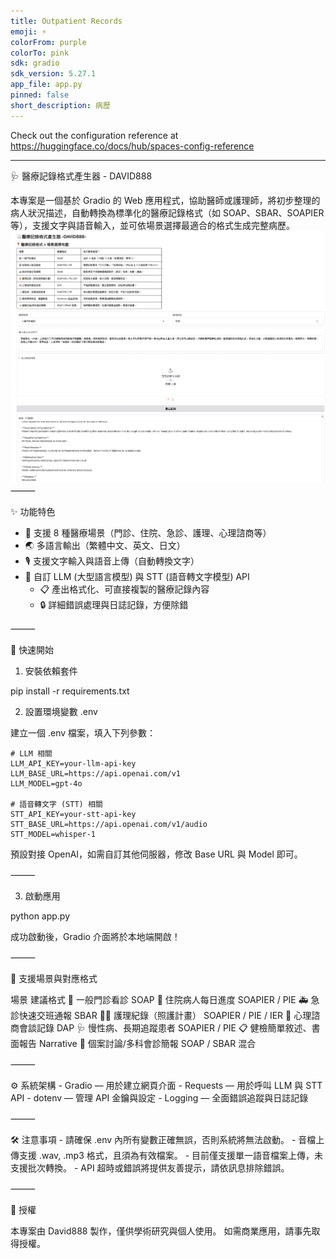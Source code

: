 ```yaml
---
title: Outpatient Records
emoji: ⚡
colorFrom: purple
colorTo: pink
sdk: gradio
sdk_version: 5.27.1
app_file: app.py
pinned: false
short_description: 病歷
---
```


Check out the configuration reference at https://huggingface.co/docs/hub/spaces-config-reference

---



🩺 醫療記錄格式產生器 - DAVID888

本專案是一個基於 Gradio 的 Web 應用程式，協助醫師或護理師，將初步整理的病人狀況描述，自動轉換為標準化的醫療記錄格式（如 SOAP、SBAR、SOAPIER 等），支援文字與語音輸入，並可依場景選擇最適合的格式生成完整病歷。
![alt text](image.png)
⸻

✨ 功能特色
-	📝 支援 8 種醫療場景（門診、住院、急診、護理、心理諮商等）
-	🌏 多語言輸出（繁體中文、英文、日文）
-	🎙️ 支援文字輸入與語音上傳（自動轉換文字）
-	🤖 自訂 LLM (大型語言模型) 與 STT (語音轉文字模型) API
	-	📋 產出格式化、可直接複製的醫療記錄內容
	-	🔒 詳細錯誤處理與日誌記錄，方便除錯

⸻

🚀 快速開始

1. 安裝依賴套件

pip install -r requirements.txt

2. 設置環境變數 .env

建立一個 .env 檔案，填入下列參數：
```
# LLM 相關
LLM_API_KEY=your-llm-api-key
LLM_BASE_URL=https://api.openai.com/v1
LLM_MODEL=gpt-4o

# 語音轉文字 (STT) 相關
STT_API_KEY=your-stt-api-key
STT_BASE_URL=https://api.openai.com/v1/audio
STT_MODEL=whisper-1
```

預設對接 OpenAI，如需自訂其他伺服器，修改 Base URL 與 Model 即可。

⸻

3. 啟動應用

python app.py

成功啟動後，Gradio 介面將於本地端開啟！

⸻

📍 支援場景與對應格式

場景	建議格式
🏥 一般門診看診	SOAP
🏥 住院病人每日進度	SOAPIER / PIE
🚑 急診快速交班通報	SBAR
👩‍⚕️ 護理紀錄（照護計畫）	SOAPIER / PIE / IER
🧠 心理諮商會談記錄	DAP
🩺 慢性病、長期追蹤患者	SOAPIER / PIE
📋 健檢簡單敘述、書面報告	Narrative
📝 個案討論/多科會診簡報	SOAP / SBAR 混合



⸻

⚙️ 系統架構
	-	Gradio — 用於建立網頁介面
	-	Requests — 用於呼叫 LLM 與 STT API
	-	dotenv — 管理 API 金鑰與設定
	-	Logging — 全面錯誤追蹤與日誌記錄

⸻

🛠 注意事項
	-	請確保 .env 內所有變數正確無誤，否則系統將無法啟動。
	-	音檔上傳支援 .wav, .mp3 格式，且須為有效檔案。
	-	目前僅支援單一語音檔案上傳，未支援批次轉換。
	-	API 超時或錯誤將提供友善提示，請依訊息排除錯誤。

⸻

📄 授權

本專案由 David888 製作，僅供學術研究與個人使用。
如需商業應用，請事先取得授權。

